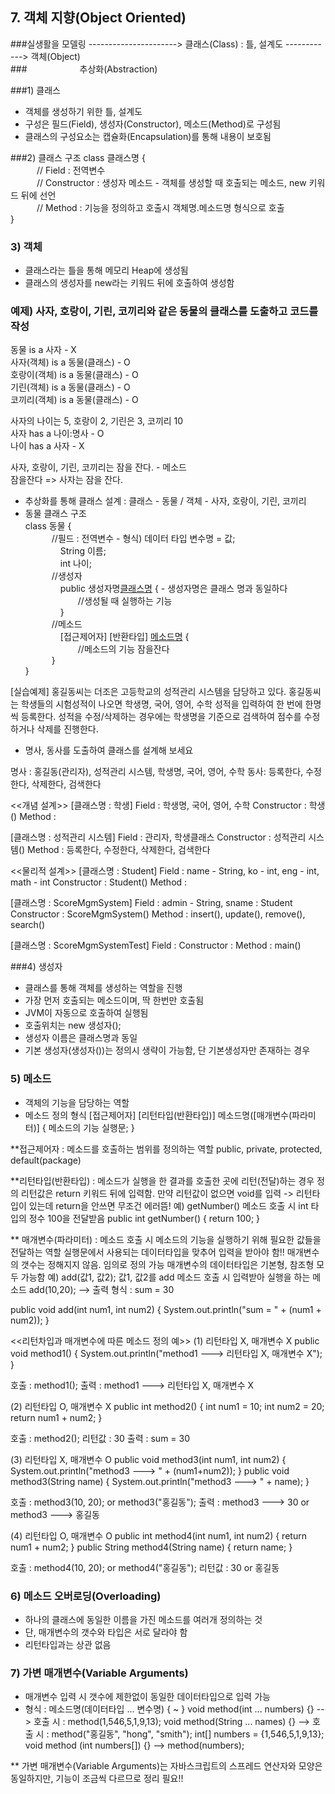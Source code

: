 ## 7. 객체 지향(Object Oriented)

###실생활을 모델링 ----------------------> 클래스(Class) : 틀, 설계도 ------------> 객체(Object)<br>
###&emsp;&emsp;&emsp;&emsp;&emsp;&emsp;추상화(Abstraction)

###1) 클래스 
- 객체를 생성하기 위한 틀, 설계도 
- 구성은 필드(Field), 생성자(Constructor), 메소드(Method)로 구성됨
- 클래스의 구성요소는 캡슐화(Encapsulation)를 통해 내용이 보호됨

###2) 클래스 구조
class 클래스명 {<br>
&emsp;&emsp;&emsp;// Field : 전역변수<br>
&emsp;&emsp;&emsp;// Constructor : 생성자 메소드 - 객체를 생성할 때 호출되는 메소드, new 키워드 뒤에 선언<br>
&emsp;&emsp;&emsp;// Method : 기능을 정의하고 호출시 객체명.메소드명 형식으로 호출<br>
}

### 3) 객체 
- 클래스라는 틀을 통해 메모리 Heap에 생성됨
- 클래스의 생성자를 new라는 키워드 뒤에 호출하여 생성함

### 예제) 사자, 호랑이, 기린, 코끼리와 같은 동물의 클래스를 도출하고 코드를 작성
동물 is a 사자 - X<br>
사자(객체) is a 동물(클래스) - O<br>
호랑이(객체) is a 동물(클래스) - O<br>
기린(객체) is a 동물(클래스) - O<br>
코끼리(객체) is a 동물(클래스) - O<br>

사자의 나이는 5, 호랑이 2, 기린은 3, 코끼리 10<br>
사자 has a 나이:명사 - O<br>
나이 has a 사자 - X<br>

사자, 호랑이, 기린, 코끼리는 잠을 잔다. - 메소드<br>
잠을잔다 => 사자는 잠을 잔다.<br>


- 추상화를 통해 클래스 설계 : 클래스 - 동물 / 객체 - 사자, 호랑이, 기린, 코끼리
- 동물 클래스 구조<br>
class 동물 {<br>
&emsp;&emsp;&emsp;//필드 : 전역변수 - 형식) 데이터 타입 변수명 = 값;<br>
&emsp;&emsp;&emsp;&emsp;String 이름;<br>
&emsp;&emsp;&emsp;&emsp;int 나이;<br>
&emsp;&emsp;&emsp;//생성자<br>
&emsp;&emsp;&emsp;&emsp;public 생성자명[클래스명]() { - 생성자명은 클래스 명과 동일하다<br>
&emsp;&emsp;&emsp;&emsp;&emsp;&emsp;//생성될 때 실행하는 기능<br>
&emsp;&emsp;&emsp;&emsp;}<br>
&emsp;&emsp;&emsp;//메소드<br>
&emsp;&emsp;&emsp;&emsp;[접근제어자]  [반환타입]  [메소드명]() {<br>
&emsp;&emsp;&emsp;&emsp;&emsp;&emsp;//메소드의 기능 잠을잔다<br>
&emsp;&emsp;&emsp;}<br>
}<br>


[실습예제]
홍길동씨는 더조은 고등학교의 성적관리 시스템을 담당하고 있다. 
홍길동씨는 학생들의 시험성적이 나오면 학생명, 국어, 영어, 수학 성적을 입력하여 한 번에 한명씩 등록한다.
성적을 수정/삭제하는 경우에는 학생명을 기준으로 검색하여 점수를 수정하거나 삭제를 진행한다.

- 명사, 동사를 도출하여 클래스를 설계해 보세요

명사 : 홍길동(관리자), 성적관리 시스템, 학생명, 국어, 영어, 수학
동사: 등록한다, 수정한다, 삭제한다, 검색한다


<<개념 설계>>
[클래스명 : 학생]
Field : 학생명, 국어, 영어, 수학
Constructor : 학생()
Method : 

[클래스명 : 성적관리 시스템]
Field : 관리자, 학생클래스
Constructor : 성적관리 시스템()
Method : 등록한다, 수정한다, 삭제한다, 검색한다


<<물리적 설계>>
[클래스명 : Student]
Field : name - String, ko - int, eng - int, math - int
Constructor : Student()
Method : 

[클래스명 : ScoreMgmSystem]
Field : admin - String, sname : Student
Constructor : ScoreMgmSystem()
Method : insert(), update(), remove(), search()

[클래스명 : ScoreMgmSystemTest]
Field : 
Constructor : 
Method : main()

###4) 생성자
- 클래스를 통해 객체를 생성하는 역할을 진행
- 가장 먼저 호출되는 메소드이며, 딱 한번만 호출됨
- JVM이 자동으로 호출하여 실행됨
- 호출위치는 new 생성자();
- 생성자 이름은 클래스명과 동일
- 기본 생성자(생성자())는 정의시 생략이 가능함, 단 기본생성자만 존재하는 경우


### 5) 메소드
- 객체의 기능을 담당하는 역할
- 메소드 정의 형식
[접근제어자] [리턴타입(반환타입)] 메소드명([매개변수(파라미터)] {
	메소드의 기능 실행문;
}

**접근제어자 : 메소드를 호출하는 범위를 정의하는 역할
	public, private, protected, default(package)
	
**리턴타입(반환타입) : 메소드가 실행을 한 결과를 호출한 곳에 리턴(전달)하는 경우 정의
	리턴값은 return 키워드 뒤에 입력함. 만약 리턴값이 없으면 void를 입력 -> 리턴타입이 있는데 return을 안쓰면 무조건 에러뜸!
	예) getNumber() 메소드 호출 시 int 타입의 정수 100을 전달받음
	public int getNumber() {
	  return 100;
 	}
 	
** 매개변수(파라미터) : 
	메소드 호출 시 메소드의 기능을 실행하기 위해 필요한 값들을 전달하는 역할
	실행문에서 사용되는 데이터타입을 맞추어 입력을 받아야 함!!
	매개변수의 갯수는 정해지지 않음. 임의로 정의 가능
	매개변수의 데이터타입은 기본형, 참조형 모두 가능함
	예) add(값1, 값2);	값1, 값2를 add 메소드 호출 시 입력받아 실행을 하는 메소드
	add(10,20); --> 출력 형식 : sum = 30
	 
   public void add(int num1, int num2) {
	  System.out.println("sum = " + (num1 + num2));
	 }

<<리턴차입과 매개변수에 따른 메소드 정의 예>>
(1) 리턴타입 X, 매개변수 X
	public void method1() {
		System.out.println("method1 ---> 리턴타입 X, 매개변수 X");
	}
	
   호출 : method1();
   출력 : method1 ---> 리턴타입 X, 매개변수 X

(2) 리턴타입 O, 매개변수 X
	public int method2() {
		int num1 = 10;
		int num2 = 20;
		return num1 + num2;
	}
	
   호출 : method2();
   리턴값 : 30
   출력 : sum = 30

(3) 리턴타입 X, 매개변수 O
	public void method3(int num1, int num2) {
		System.out.println("method3 ---> " + (num1+num2));
	}
	public void method3(String name) {
		System.out.println("method3 ---> " + name);
	}
	
   호출 : method3(10, 20); or method3("홍길동");
   출력 : method3 ---> 30 or method3 ---> 홍길동 

(4) 리턴타입 O, 매개변수 O
	public int method4(int num1, int num2) {
		return num1 + num2;
	}
	public String method4(String name) {
		return name;
	}
	
   호출 : method4(10, 20); or method4("홍길동");
   리턴값 : 30 or 홍길동 
   
### 6) 메소드 오버로딩(Overloading)
- 하나의 클래스에 동일한 이름을 가진 메소드를 여러개 정의하는 것
- 단, 매개변수의 갯수와 타입은 서로 달라야 함
- 리턴타입과는 상관 없음

### 7) 가변 매개변수(Variable Arguments)
- 매개변수 입력 시 갯수에 제한없이 동일한 데이터타입으로 입력 가능
- 형식 : 메소드명(데이터타입 ... 변수명) { ~ }
	void method(int ... numbers) {} --> 호출 시 : method(1,546,5,1,9,13);
	void method(String ... names) {} --> 호출 시 : method("홍길동", "hong", "smith");
	int[] numbers = {1,546,5,1,9,13};
	void method (int numbers[]) {} --> method(numbers);
	
** 가변 매개변수(Variable Arguments)는 자바스크립트의 스프레드 연산자와 모양은 동일하지만, 기능이 조금씩 다르므로 정리 필요!!
